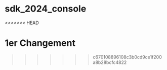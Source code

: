 # sdk_2024_console
<<<<<<< HEAD

1er Changement
=======
>>>>>>> c670108896108c3b0cd9ce1f200a8b28bcfc4822
